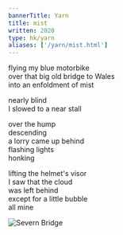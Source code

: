 ```yaml
---
bannerTitle: Yarn
title: mist
written: 2020
type: hk/yarn
aliases: ['/yarn/mist.html']
---
```


flying my blue motorbike  
over that big old bridge to Wales  
into an enfoldment of mist  


nearly blind  
I slowed to a near stall  


over the hump  
descending  
a lorry came up behind  
flashing lights  
honking


lifting the helmet's visor  
I saw that the cloud  
was left behind  
except for a little bubble  
all mine

![Severn Bridge](/images/bucket/severnBridge.jpg "Severn Bridge")
